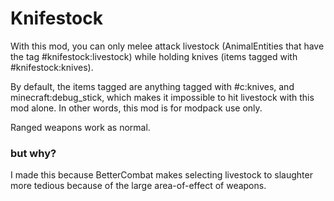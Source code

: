 # Knifestock

With this mod, you can only melee attack livestock (AnimalEntities that have the tag #knifestock:livestock) while holding knives (items tagged with #knifestock:knives).

By default, the items tagged are anything tagged with #c:knives, and minecraft:debug_stick, which makes it impossible to hit livestock with this mod alone. In other words, this mod is for modpack use only.

Ranged weapons work as normal.

### **but why?**

I made this because BetterCombat makes selecting livestock to slaughter more tedious because of the large area-of-effect of weapons.

